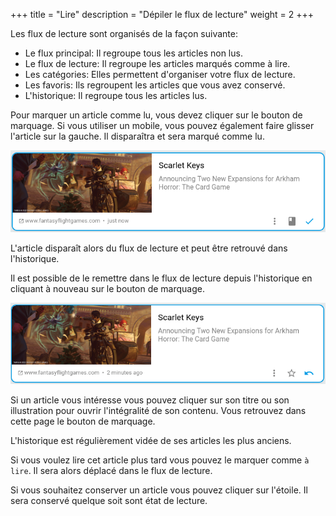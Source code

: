 +++
title = "Lire"
description = "Dépiler le flux de lecture"
weight = 2
+++

Les flux de lecture sont organisés de la façon suivante:

- Le flux principal: Il regroupe tous les articles non lus.
- Le flux de lecture: Il regroupe les articles marqués comme à lire.
- Les catégories: Elles permettent d'organiser votre flux de lecture.
- Les favoris: Ils regroupent les articles que vous avez conservé.
- L'historique: Il regroupe tous les articles lus.

Pour marquer un article comme lu, vous devez cliquer sur le bouton de marquage.
Si vous utiliser un mobile, vous pouvez également faire glisser l'article sur la gauche.
Il disparaîtra et sera marqué comme lu.

![](images/mark-as-read.png)

L'article disparaît alors du flux de lecture et peut être retrouvé dans l'historique.

Il est possible de le remettre dans le flux de lecture depuis l'historique en cliquant à nouveau sur le bouton de marquage.

![](images/mark-as-unread.png)

Si un article vous intéresse vous pouvez cliquer sur son titre ou son illustration pour ouvrir l'intégralité de son contenu.
Vous retrouvez dans cette page le bouton de marquage.

L'historique est régulièrement vidée de ses articles les plus anciens.

Si vous voulez lire cet article plus tard vous pouvez le marquer comme `à lire`. Il sera alors déplacé dans le flux de lecture.

Si vous souhaitez conserver un article vous pouvez cliquer sur l'étoile.
Il sera conservé quelque soit sont état de lecture.
